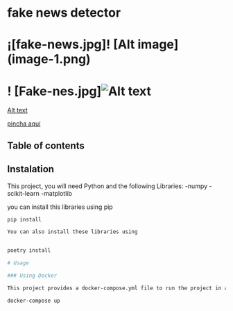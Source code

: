# fake news detector


¡[fake-news.jpg]! [Alt image] (image-1.png)
=======

! [Fake-nes.jpg]![Alt text](https://www.google.com/url?sa=i&url=https%3A%2F%2Fwww.freepik.es%2Fvector-premium%2Fnoticias-digitales-periodicos-tablet-pc_5834170.htm&psig=AOvVaw07P6GP3WeOsiYzx5kFCgiN&ust=1699034715679000&source=images&cd=vfe&opi=89978449&ved=0CBEQjRxqFwoTCICSutfzpYIDFQAAAAAdAAAAABAJ)
=======
[Alt text](image-1.png)



[pincha aquí]()

## Table of contents

## Instalation
This project, you will need Python and the following Libraries:
-numpy
-scikit-learn
-matplotlib

you can install this libraries using pip

```bash
pip install

You can also install these libraries using


poetry install

# Usage

### Using Docker

This project provides a docker-compose.yml file to run the project in a docker container.

docker-compose up
